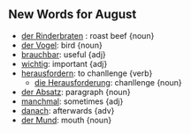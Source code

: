 ## New Words for August

- [der Rinderbraten](http://www.dict.cc/?s=Rinderbraten) : roast beef {noun}
- [der Vogel](http://www.dict.cc/?s=Vogel): bird {noun}
- [brauchbar](http://dict.cc/?s=brauchbar): useful {adj}
- [wichtig](http://dict.cc/?s=wichtig): important {adj}
- [herausfordern](http://dict.cc/?s=herausfordern): to chanllenge {verb}
  - [die Herausforderung](http://dict.cc/?s=Herausforderung): chanllenge {noun}
- [der Absatz](http://dict.cc/?s=Absatz): paragraph {noun}
- [manchmal](http://dict.cc/?manchmal): sometimes {adj}
- [danach](http://dict.cc/?danach): afterwards {adv}
- [der Mund](http://dict.cc/?mund): mouth {noun}
